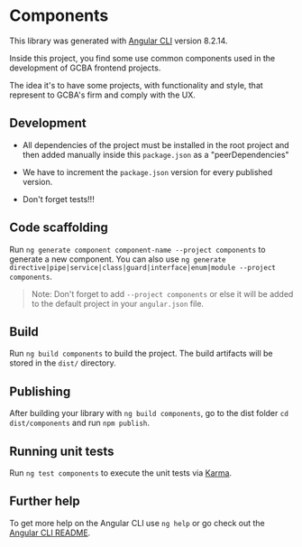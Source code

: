 # Components

This library was generated with [Angular CLI](https://github.com/angular/angular-cli) version 8.2.14.

Inside this project, you find some use common components used in the development of 
GCBA frontend projects.

The idea it's to have some projects, with functionality and style, that represent 
to GCBA's firm  and comply with the UX.

## Development

* All dependencies of the project must be installed in the root project and then added
manually inside this `package.json` as a "peerDependencies"

* We have to increment the `package.json` version for every published version.

* Don't forget tests!!!

## Code scaffolding

Run `ng generate component component-name --project components` to generate a new component. You can also use `ng generate directive|pipe|service|class|guard|interface|enum|module --project components`.
> Note: Don't forget to add `--project components` or else it will be added to the default project in your `angular.json` file. 

## Build

Run `ng build components` to build the project. The build artifacts will be stored in the `dist/` directory.

## Publishing

After building your library with `ng build components`, go to the dist folder `cd dist/components` and run `npm publish`.

## Running unit tests

Run `ng test components` to execute the unit tests via [Karma](https://karma-runner.github.io).

## Further help

To get more help on the Angular CLI use `ng help` or go check out the [Angular CLI README](https://github.com/angular/angular-cli/blob/master/README.md).
